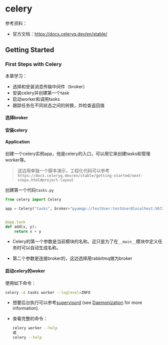 # celery

参考资料：

* 官方文档：https://docs.celeryq.dev/en/stable/



## Getting Started

### First Steps with Celery

本章学习：

* 选择和安装消息传输中间件（broker）
* 安装celery并创建第一个task
* 启动worker和调用tasks
* 跟踪任务在不同状态之间的转换，并检查返回值

#### 选择broker

#### 安装celery

#### Application

创建一个celery实例app，他是celery的入口，可以用它来创建tasks和管理worker等。

> 这边用单独一个脚本演示，工程化代码可以参考`https://docs.celeryq.dev/en/stable/getting-started/next-steps.html#project-layout`

创建第一个代码`tasks.py`

```python
from celery import Celery

app = Celery("tasks", broker="pyamqp://testUser:testUser@localhost:5672/testCelery")


@app.task
def add(x, y):
    return x + y
```

* Celery的第一个参数是当前模块的名称。这只是为了在`__main__`模块中定义任务时可以自动生成名称。

* 第二个参数是连接broker的，这边选择用rabbitmq做为broker

#### 启动celery的woker

使用如下命令：

```bash
celery -A tasks worker --loglevel=INFO
```

* 想要后台执行可以参考[supervisord](http://supervisord.org/) (see [Daemonization](https://docs.celeryq.dev/en/stable/userguide/daemonizing.html#daemonizing) for more information).

* 查看完整的命令：

  ```bash
  celery worker --help
  或
  celery --help
  ```

  

